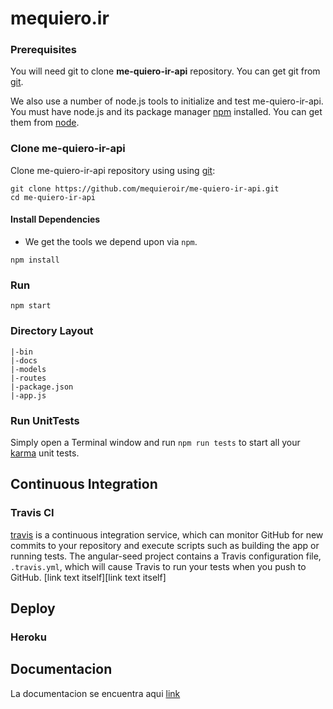 # mequiero.ir

### Prerequisites

You will need git to clone **me-quiero-ir-api** repository. You can get git from [git][git].

We also use a number of node.js tools to initialize and test me-quiero-ir-api. You must have node.js and
its package manager [npm][npm] installed.  You can get them from [node][node].

### Clone me-quiero-ir-api

Clone me-quiero-ir-api repository using using [git][git]:

```
git clone https://github.com/mequieroir/me-quiero-ir-api.git
cd me-quiero-ir-api
```


#### Install Dependencies

* We get the tools we depend upon via `npm`.

```
npm install
```

### Run

```
npm start
```

### Directory Layout

```
|-bin
|-docs
|-models
|-routes
|-package.json
|-app.js
```

### Run UnitTests

Simply open a Terminal window and run `npm run tests` to start all your [karma][karma] unit tests.

## Continuous Integration

### Travis CI

[travis][travis] is a continuous integration service, which can monitor GitHub for new commits
to your repository and execute scripts such as building the app or running tests. The angular-seed
project contains a Travis configuration file, `.travis.yml`, which will cause Travis to run your
tests when you push to GitHub. [link text itself][link text itself]

## Deploy

### Heroku

<!-- ```
heroku create
git push heroku master
heroku open
``` -->
## Documentacion

La documentacion se encuentra aqui [link](https://github.com/mequieroir/me-quiero-ir-api/tree/master/docs)

[git]: http://git-scm.com/
[bower]: http://bower.io
[npm]: https://www.npmjs.org/
[node]: http://nodejs.org
[protractor]: https://github.com/angular/protractor
[jasmine]: http://jasmine.github.io
[karma]: http://karma-runner.github.io
[travis]: https://travis-ci.org/
[http-server]: https://github.com/nodeapps/http-server
